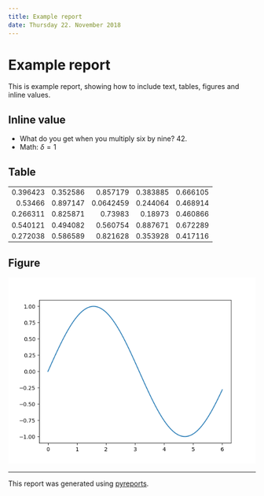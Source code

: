 ```yaml
---
title: Example report
date: Thursday 22. November 2018
---
```


# Example report

This is example report, showing how to include text, tables, figures and inline
values.

## Inline value

 - What do you get when you multiply six by nine? 42.
 - Math: $\delta = 1$
## Table

<table>
<tbody>
<tr><td style="text-align: right;">0.396423</td><td style="text-align: right;">0.352586</td><td style="text-align: right;">0.857179 </td><td style="text-align: right;">0.383885</td><td style="text-align: right;">0.666105</td></tr>
<tr><td style="text-align: right;">0.53466 </td><td style="text-align: right;">0.897147</td><td style="text-align: right;">0.0642459</td><td style="text-align: right;">0.244064</td><td style="text-align: right;">0.468914</td></tr>
<tr><td style="text-align: right;">0.266311</td><td style="text-align: right;">0.825871</td><td style="text-align: right;">0.73983  </td><td style="text-align: right;">0.18973 </td><td style="text-align: right;">0.460866</td></tr>
<tr><td style="text-align: right;">0.540121</td><td style="text-align: right;">0.494082</td><td style="text-align: right;">0.560754 </td><td style="text-align: right;">0.887671</td><td style="text-align: right;">0.672289</td></tr>
<tr><td style="text-align: right;">0.272038</td><td style="text-align: right;">0.586589</td><td style="text-align: right;">0.821628 </td><td style="text-align: right;">0.353928</td><td style="text-align: right;">0.417116</td></tr>
</tbody>
</table>

## Figure

![Test image](fig.png)

----
This report was generated using [pyreports]().